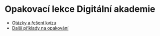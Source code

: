 # Opakovací lekce Digitální akademie

* [Otázky a řešení kvízu](kviz.ipynb)
* [Další příklady na opakování](priklady.ipynb)